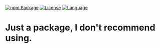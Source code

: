 [![npm Package](https://img.shields.io/badge/npm-v0.3.0-blue?style=for-the-badge&logo=appveyor)](https://www.npmjs.org/package/storage-file-system) [![License](https://img.shields.io/badge/license-MIT-green?style=for-the-badge&logo=appveyor)](https://github.com/Inadequado4192/storage-file-system/blob/master/LICENSE) [![Language](https://img.shields.io/badge/Language-JS%2FTS-yellowgreen?style=for-the-badge&logo=appveyor)](https://www.npmjs.com/package/storage-file-system)


# Just a package, I don't recommend using.